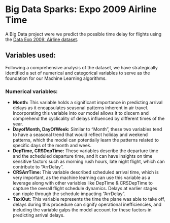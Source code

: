 # Big Data Sparks: Expo 2009 Airline Time
A Big Data project were we predict the possible time delay for flights using the [Data Exp 2009: Airline dataset](https://dataverse.harvard.edu/dataset.xhtml?persistentId=doi:10.7910/DVN/HG7NV7).
## Variables used:
Following a comprehensive analysis of the dataset, we have strategically identified a set of numerical and categorical variables to serve as the foundation for our Machine Learning algorithms.

### Numerical variables:
* __Month:__ This variable holds a significant importance in predicting arrival delays as it encapsulates seasonal patterns inherent in air travel. Incorporating this variable into our model allows it to discern and comprehend the cyclicality of delays influenced by different times of the year.
* __DayofMonth, DayOfWeek:__ Similar to “Month”, these two variables tend to have a seasonal trend that would reflect holiday and weekend patterns, which the model can potentially learn the patterns related to specific days of the month and week.
* __DepTime, CRSDepTime:__ These variables describe the departure time and the scheduled departure time, and it can have insights on time sensitive factors such as morning rush hours, late night flight, which can contribute to “ArrDelay”.
* __CRSArrTime:__ This variable described scheduled arrival time, which is very important, as the machine learning can use this variable as a leverage along with other variables like DepTime & CRSDepTime to capture the overall flight schedule dynamics. Delays at earlier stages can ripple through the schedule impacting “ArrDelay”.
* __TaxiOut:__ This variable represents the time the plane was able to take off, delays during this procedure can signify operational inefficiencies, and including the variable galps the model account for these factors in predicting arrival delays.
